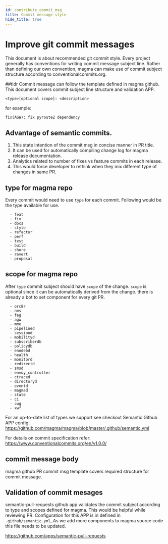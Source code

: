 ```yaml
---
id: contribute_commit_msg
title: Commit message style
hide_title: true
---
```


# Improve git commit messages
This document is about recommended git commit style.  Every project generally
has conventions for writing commit message subject line.  Rather than defining
our own convention, magma can make use of commit subject structure
according to conventionalcommits.org.

##tldr
Commit message can follow the template defined in magma github.
This document covers commit subject line structure and
validation APP.
```
<type>[optional scope]: <description>
```
for example:
```
fix(AGW): fix pyroute2 dependency
```

## Advantage of semantic commits.
1. This state intention of the commit msg in concise manner in PR title.
2. It can be used for automatically compiling change log for magma release
   documentation.
3. Analytics related to number of fixes vs feature commits in each release.
4. This would force developer to rethink when they mix different type of
   changes in same PR.

## type for magma repo
Every commit would need to use `type` for each commit. Following would be the
type available for use.
```
  - feat
  - fix
  - docs
  - style
  - refactor
  - perf
  - test
  - build
  - chore
  - revert
  - proposal
```

## scope for magma repo
After `type` commit subject should have `scope` of the change. `scope` is
optional  since it  can be automatically derived from the change. there is
already a bot to set component for every git PR.

```
  - orc8r
  - nms
  - feg
  - agw
  - mme
  - pipelined
  - sessiond
  - mobilityd
  - subscriberdb
  - policydb
  - enodebd
  - health
  - monitord
  - redirectd
  - smsd
  - envoy_controller
  - ctraced
  - directoryd
  - eventd
  - magmad
  - state
  - ci
  - cwg
  - xwf
```

For an up-to-date list of types we support see checkout Semantic Github APP config:
https://github.com/magma/magma/blob/master/.github/semantic.yml

For details on commit specification refer: https://www.conventionalcommits.org/en/v1.0.0/

## commit message body
magma github PR commit msg template covers required structure for commit message.

## Validation of commit mesages
semantic-pull-requests github app validates the commit subject according to
type and scopes defined for magma. This would be helpful while reviewing PR.
Configuration for this APP is in defined in `.github/semantic.yml`, As we add
more components to magma source code this file needs to be updated.

https://github.com/apps/semantic-pull-requests
